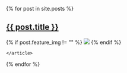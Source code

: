 <ul>
  {% for post in site.posts %}
    <article>
      <h2><a href="{{ post.url }}">{{ post.title }}</a></h2>
      {% if post.feature_img != "" %}
      <img src="{{ post.feature_img }}" />
      {% endif %}

    </article>
  {% endfor %}
</ul>

